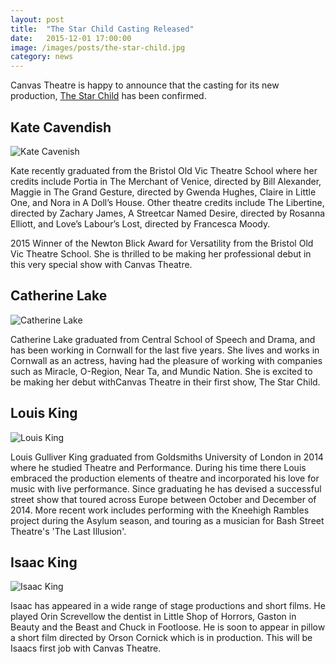 ```yaml
---
layout: post
title:  "The Star Child Casting Released"
date:   2015-12-01 17:00:00
image: /images/posts/the-star-child.jpg
category: news
---
```


Canvas Theatre is happy to announce that the casting for its new production, [The Star Child](http://canvastheatre.co.uk/newtheatre/index.html) has been confirmed.

## Kate Cavendish

![Kate Cavenish](http://canvastheatre.co.uk/images/posts/star-child-cast/kate.jpg)

Kate recently graduated from the Bristol Old Vic Theatre School where her credits include Portia in The Merchant of Venice, directed by Bill Alexander, Maggie in The Grand Gesture, directed by Gwenda Hughes, Claire in Little One, and Nora in A Doll’s House. Other theatre credits include The Libertine, directed by Zachary James, A Streetcar Named Desire, directed by Rosanna Elliott, and Love’s Labour’s Lost, directed by Francesca Moody.

2015 Winner of the Newton Blick Award for Versatility from the Bristol Old Vic Theatre School. She is thrilled to be making her professional debut in this very special show with Canvas Theatre.

## Catherine Lake

![Catherine Lake](http://canvastheatre.co.uk/images/posts/star-child-cast/catherine.jpg)

Catherine Lake graduated from Central School of Speech and Drama, and has been working in Cornwall for the last five years.  She lives and works in Cornwall as an actress, having had the pleasure of working with companies such as Miracle, O-Region, Near Ta, and Mundic Nation.  She is excited to be making her debut withCanvas Theatre in their first show, The Star Child.

## Louis King
![Louis King](http://canvastheatre.co.uk/images/posts/star-child-cast/louisking.jpg)

Louis Gulliver King graduated from Goldsmiths University of London in 2014 where he studied Theatre and Performance. During his time there Louis embraced the production elements of theatre and incorporated his love for music with live performance. Since graduating he has devised a successful street show that toured across Europe between October and December of 2014. More recent work includes performing with the Kneehigh Rambles project during the Asylum season, and touring as a musician for Bash Street Theatre's 'The Last Illusion'.

## Isaac King
![Isaac King](http://canvastheatre.co.uk/images/posts/star-child-cast/isaacking.jpg)

Isaac has appeared in a wide range of stage productions and short films. He played Orin Screvellow the dentist in Little Shop of Horrors, Gaston in Beauty and the Beast and Chuck in Footloose. He is soon to appear in pillow a short film directed by Orson Cornick which is in production. This will be Isaacs first job with Canvas Theatre.
